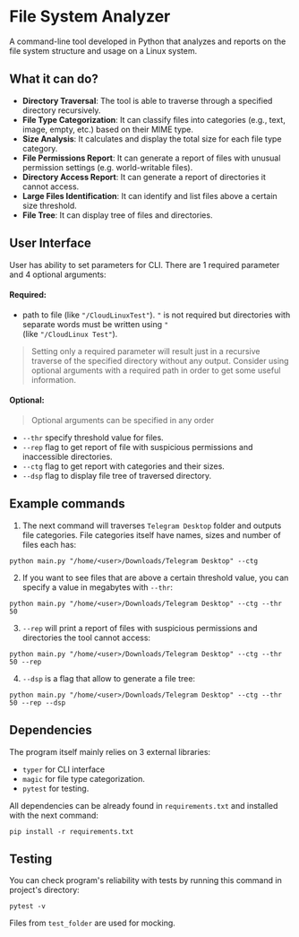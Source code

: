 # File System Analyzer
A command-line tool developed in Python that analyzes and reports on the file system structure and usage on a Linux system.
## What it can do?
- **Directory Traversal**: The tool is able to traverse through a specified directory recursively.
- **File Type Categorization**: It can classify files into categories (e.g., text, image, empty, etc.) based on their MIME type.
- **Size Analysis**: It calculates and display the total size for each file type category.
- **File Permissions Report**: It can generate a report of files with unusual permission settings (e.g. world-writable files).
- **Directory Access Report**: It can generate a report of directories it cannot access.
- **Large Files Identification**: It can identify and list files above a certain size threshold.
- **File Tree**: It can display tree of files and directories.
## User Interface
User has ability to set parameters for CLI. There are 1 required parameter and 4 optional arguments:
#### Required:
- path to file (like `"/CloudLinuxTest"`). `"` is not required but directories with separate words must be written using `"`<br>
(like `"/CloudLinux Test"`).
>Setting only a required parameter will result just in a recursive traverse of the specified directory without any output. Consider using optional arguments with a required path in order to get some useful information.
#### Optional:
>Optional arguments can be specified in any order
- `--thr` specify threshold value for files.
- `--rep` flag to get report of file with suspicious permissions and inaccessible directories.
- `--ctg` flag to get report with categories and their sizes.
- `--dsp` flag to display file tree of traversed directory.
## Example commands
1. The next command will traverses `Telegram Desktop` folder and outputs file categories. File categories itself have names, sizes and number of files each has:<br>
```
python main.py "/home/<user>/Downloads/Telegram Desktop" --ctg
```
2. If you want to see files that are above a certain threshold value, you can specify a value in megabytes with `--thr`:<br>
```
python main.py "/home/<user>/Downloads/Telegram Desktop" --ctg --thr 50
```
3. `--rep` will print a report of files with suspicious permissions and directories the tool cannot access:<br>
```
python main.py "/home/<user>/Downloads/Telegram Desktop" --ctg --thr 50 --rep
```
4. `--dsp` is a flag that allow to generate a file tree:<br>
```
python main.py "/home/<user>/Downloads/Telegram Desktop" --ctg --thr 50 --rep --dsp
```
## Dependencies
The program itself mainly relies on 3 external libraries: 
- `typer` for CLI interface
- `magic` for file type categorization.
- `pytest` for testing.<br>

All dependencies can be already found in `requirements.txt` and installed with the next command:<br>
```
pip install -r requirements.txt
```
## Testing
You can check program's reliability with tests by running this command in project's directory:
```
pytest -v
```
Files from `test_folder` are used for mocking.
